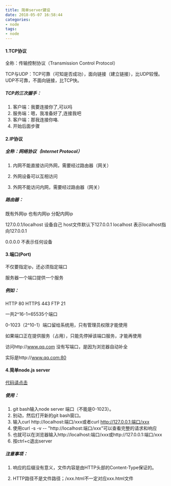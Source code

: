 ```yaml
---
title: 简单server建设
date: 2018-05-07 16:58:44
categories:
- node
tags:
- node
---
```

#### 1.TCP协议

全称：传输控制协议（Transmission Control Protocol）

TCP与UDP：TCP可靠（可知是否成功），面向链接（建立链接），比UDP较慢。UDP不可靠，不面向链接，比TCP快。

##### TCP的三次握手：
1. 客户端：我要连接你了,可以吗
2. 服务端：嗯，我准备好了,连接我吧
3. 客户端：那我连接你咯.
4. 开始后面步骤

#### 2.IP协议

##### 全称：网络协议（Internet Protocol）

1. 内网不能直接访问外网，需要经过路由器（网关）

2. 外网设备可以互相访问

3. 外网不能访问内网，需要经过路由器（网关）

##### 路由器：
既有外网ip 也有内网ip 分配内网ip

127.0.0.1/localhost  设备自己 host文件默认下127.0.0.1 localhost 表示localhost指向127.0.0.1

0.0.0.0 不表示任何设备

#### 3.端口(Port)

不仅要指定ip，还必须指定端口

服务器一个端口提供一个服务

##### 例如：
HTTP 80
HTTPS 443
FTP 21

一共2^16-1=65535个端口

0-1023（2^10-1）端口留给系统用，只有管理员权限才能使用

如果端口正在提供服务（占用），只能先停掉该端口服务，才能再使用

访问http://www.qq.com 没有写端口，是因为浏览器自动补全

实际是http://www.qq.com:80

#### 4.简单node.js server

[代码请点击](https://github.com/roxas332519096/nodejs_server/blob/master/server.js)

##### 使用：

1. git bash输入node server 端口（不能是0-1023）。
2. 别动，然后打开新的git bash窗口。
3. 输入curl http://localhost:端口/xxx或者curl http://127.0.0.1:端口/xxx
4. 使用curl -s -v -- "http://localhost:端口/xxx"可以查看完整的请求和响应
5. 也就可以在浏览器输入http://localhost:端口/xxx或http://127.0.0.1:端口/xxx
6. 按ctrl+c退出server

##### 注意事项：

1. 响应的后缀没有意义，文件内容是由HTTP头部的Content-Type保证的。

2. HTTP路径不是文件路径；/xxx.html不一定对应xxx.html文件